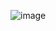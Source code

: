 ![image](https://github.com/mhusna/roman-to-number/assets/109849483/59affc29-58c0-4e88-9103-084fe22f5073)
